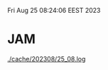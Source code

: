 Fri Aug 25 08:24:06 EEST 2023
# JAM
<a href='./cache/202308/25_08.log'>./cache/202308/25_08.log</a>
